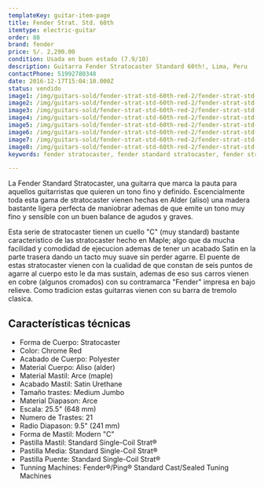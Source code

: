 ```yaml
---
templateKey: guitar-item-page
title: Fender Strat. Std. 60th
itemtype: electric-guitar
order: 88
brand: fender
price: S/. 2,290.00
condition: Usada en buen estado (7.9/10)
description: Guitarra Fender Stratocaster Standard 60th!, Lima, Peru
contactPhone: 51992780348
date: 2016-12-17T15:04:10.000Z
status: vendido
image1: /img/guitars-sold/fender-strat-std-60th-red-2/fender-strat-std-60th-2-sold-01.jpg
image2: /img/guitars-sold/fender-strat-std-60th-red-2/fender-strat-std-60th-2-sold-02.jpg
image3: /img/guitars-sold/fender-strat-std-60th-red-2/fender-strat-std-60th-2-sold-03.jpg
image4: /img/guitars-sold/fender-strat-std-60th-red-2/fender-strat-std-60th-2-sold-04.jpg
image5: /img/guitars-sold/fender-strat-std-60th-red-2/fender-strat-std-60th-2-sold-05.jpg
image6: /img/guitars-sold/fender-strat-std-60th-red-2/fender-strat-std-60th-2-sold-06.jpg
image7: /img/guitars-sold/fender-strat-std-60th-red-2/fender-strat-std-60th-2-sold-07.jpg
image8: /img/guitars-sold/fender-strat-std-60th-red-2/fender-strat-std-60th-2-sold-08.jpg
keywords: fender stratocaster, fender standard stratocaster, fender stratocaster 60th, fender stratocaster 60th

---
```

La Fender Standard Stratocaster, una guitarra que marca la pauta para aquellos guitarristas que quieren un tono fino y definido. Escencialmente toda esta gama de stratocaster vienen hechas en Alder (aliso) una madera bastante ligera perfecta de maniobrar ademas de que emite un tono muy fino y sensible con un buen balance de agudos y graves.

Esta serie de stratocaster tienen un cuello "C" (muy standard) bastante caracteristico de las stratocaster hecho en Maple; algo que da mucha facilidad y comodidad de ejecucion ademas de tener un acabado Satin en la parte trasera dando un tacto muy suave sin perder agarre. El puente de estas stratocaster vienen con la cualidad de que constan de seis puntos de agarre al cuerpo esto le da mas sustain, ademas de eso sus carros vienen en cobre (algunos cromados) con su contramarca "Fender" impresa en bajo relieve. Como tradicion estas guitarras vienen con su barra de tremolo clasica.

## Características técnicas

* Forma de Cuerpo: Stratocaster
* Color: Chrome Red
* Acabado de Cuerpo: Polyester
* Material Cuerpo: Aliso (alder)
* Material Mastil: Arce (maple)
* Acabado Mastil: Satin Urethane
* Tamaño trastes: Medium Jumbo
* Material Diapason: Arce
* Escala: 25.5" (648 mm)
* Numero de Trastes: 21
* Radio Diapason: 9.5" (241 mm)
* Forma de Mastil: Modern "C"
* Pastilla Mastil: Standard Single-Coil Strat®
* Pastilla Media: Standard Single-Coil Strat®
* Pastilla Puente: Standard Single-Coil Strat®
* Tunning Machines: Fender®/Ping® Standard Cast/Sealed Tuning Machines